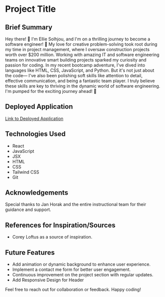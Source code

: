 # Project Title

## Brief Summary

Hey there! 👋 I'm Ellie Solhjou, and I'm on a thrilling journey to become a software engineer! 🚀 My love for creative problem-solving took root during my time in project management, where I oversaw construction projects worth over $200 million. Working with amazing IT and software engineering teams on innovative smart building projects sparked my curiosity and passion for coding. In my recent bootcamp adventure, I've dived into languages like HTML, CSS, JavaScript, and Python. But it's not just about the code— I've also been polishing soft skills like attention to detail, effective communication, and being a fantastic team player. I truly believe these skills are key to thriving in the dynamic world of software engineering. I'm pumped for the exciting journey ahead! 🌟

## Deployed Application

[Link to Deployed Application](https://main--elliesolhjou.netlify.app/)

## Technologies Used

- React
- JavaScript
- JSX
- HTML
- CSS
- Tailwind CSS
- Git

## Acknowledgements

Special thanks to Jan Horak and the entire instructional team for their guidance and support.

## References for Inspiration/Sources

- Corey Loftus as a source of inspiration.

## Future Features

- Add animation or dynamic background to enhance user experience.
- Implement a contact me form for better user engagement.
- Continuous improvement on the project section with regular updates.
- Add Responsive Design for Header

Feel free to reach out for collaboration or feedback. Happy coding!

